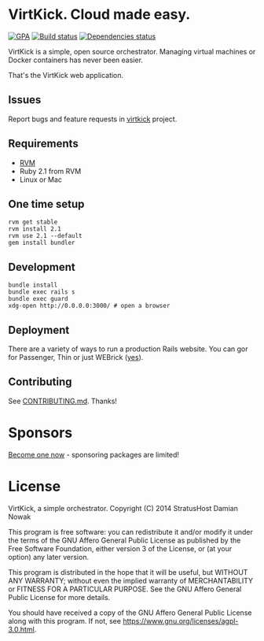 # VirtKick. Cloud made easy.

[![GPA](https://img.shields.io/codeclimate/github/virtkick/virtkick-webapp.svg)](https://codeclimate.com/github/virtkick/virtkick-webapp)
[![Build status](https://img.shields.io/travis/virtkick/virtkick-webapp.svg)](https://travis-ci.org/virtkick/virtkick-webapp)
[![Dependencies status](http://img.shields.io/gemnasium/virtkick/virtkick-webapp.svg)](https://gemnasium.com/virtkick/virtkick-webapp)

VirtKick is a simple, open source orchestrator.
Managing virtual machines or Docker containers has never been easier.

That's the VirtKick web application.

## Issues

Report bugs and feature requests in [virtkick](https://github.com/virtkick/virtkick) project.

## Requirements

- [RVM](https://rvm.io/)
- Ruby 2.1 from RVM
- Linux or Mac

## One time setup

```
rvm get stable
rvm install 2.1
rvm use 2.1 --default
gem install bundler
```

## Development

```
bundle install
bundle exec rails s
bundle exec guard
xdg-open http://0.0.0.0:3000/ # open a browser
```

## Deployment

There are a variety of ways to run a production Rails website.
You can gor for Passenger, Thin or just WEBrick ([yes](http://stackoverflow.com/a/20941090/504845)).


## Contributing

See [CONTRIBUTING.md](https://github.com/virtkick/virtkick-website/blob/master/CONTRIBUTING.md). Thanks!


# Sponsors

[Become one now](https://www.virtkick.io/become-a-sponsor.html) - sponsoring packages are limited!


# License

VirtKick, a simple orchestrator.
Copyright (C) 2014 StratusHost Damian Nowak

This program is free software: you can redistribute it and/or modify
it under the terms of the GNU Affero General Public License as
published by the Free Software Foundation, either version 3 of the
License, or (at your option) any later version.

This program is distributed in the hope that it will be useful,
but WITHOUT ANY WARRANTY; without even the implied warranty of
MERCHANTABILITY or FITNESS FOR A PARTICULAR PURPOSE.  See the
GNU Affero General Public License for more details.

You should have received a copy of the GNU Affero General Public License
along with this program.  If not, see https://www.gnu.org/licenses/agpl-3.0.html.
